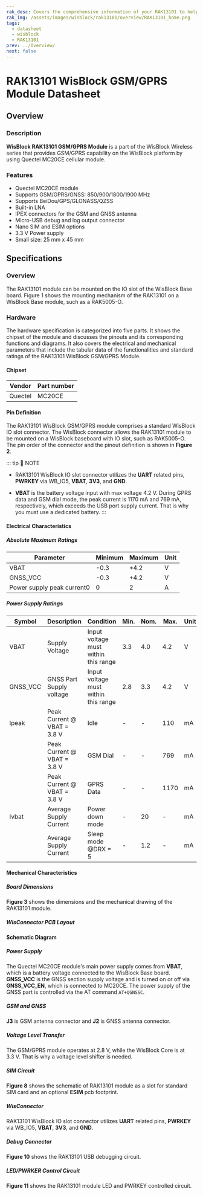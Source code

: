 ```yaml
---
rak_desc: Covers the comprehensive information of your RAK13101 to help you in using it. This information includes technical specifications, characteristics, and requirements, and it also discusses the device components.
rak_img: /assets/images/wisblock/rak13101/overview/RAK13101_home.png
tags:
  - datasheet
  - wisblock
  - RAK13101
prev: ../Overview/
next: false
---
```


# RAK13101 WisBlock GSM/GPRS Module Datasheet

## Overview

### Description

**WisBlock RAK13101 GSM/GPRS Module** is a part of the WisBlock Wireless series that provides GSM/GPRS capability on the WisBlock platform by using Quectel MC20CE cellular module.

### Features

- Quectel MC20CE module
- Supports GSM/GPRS/GNSS: 850/900/1800/1900&nbsp;MHz
- Supports BeiDou/GPS/GLONASS/QZSS
- Built-in LNA
- IPEX connectors for the GSM and GNSS antenna
- Micro-USB debug and log output connector
- Nano SIM and ESIM options
- 3.3&nbsp;V Power supply
- Small size: 25&nbsp;mm x 45&nbsp;mm


## Specifications

### Overview

The RAK13101 module can be mounted on the IO slot of the WisBlock Base board. Figure 1 shows the mounting mechanism of the RAK13101 on a WisBlock Base module, such as a RAK5005-O.

<rk-img
  src="/assets/images/wisblock/rak13101/datasheet/mounting-mechanism.png"
  width="60%"
  caption="RAK13101 mounting mechanism on a WisBlock Base module"
/>

### Hardware

The hardware specification is categorized into five parts. It shows the chipset of the module and discusses the pinouts and its corresponding functions and diagrams. It also covers the electrical and mechanical parameters that include the tabular data of the functionalities and standard ratings of the RAK13101 WisBlock GSM/GPRS Module.

#### Chipset

| Vendor  | Part number |
| ------- | ----------- |
| Quectel | MC20CE      |

#### Pin Definition

The RAK13101 WisBlock GSM/GPRS module comprises a standard WisBlock IO slot connector. The WisBlock connector allows the RAK13101 module to be mounted on a WisBlock baseboard with IO slot, such as RAK5005-O. The pin order of the connector and the pinout definition is shown in **Figure 2**. 

<rk-img
  src="/assets/images/wisblock/rak13101/datasheet/pin_definition.svg"
  width="90%"
  caption="RAK13101 Connector Pin Definition"
/>

::: tip 📝 NOTE
- RAK13101 WisBlock IO slot connector utilizes the **UART** related pins, **PWRKEY** via WB_IO5, **VBAT**, **3V3**, and **GND**.

- **VBAT** is the battery voltage input with max voltage 4.2&nbsp;V. During GPRS data and GSM dial mode, the peak current is 1170&nbsp;mA and 769&nbsp;mA, respectively, which exceeds the USB port supply current. That is why you must use a dedicated battery. 
:::

#### Electrical Characteristics

##### Absolute Maximum Ratings

| Parameter                  | Minimum | Maximum | Unit |
| -------------------------- | ------- | ------- | ---- |
| VBAT                       | -0.3    | +4.2    | V    |
| GNSS_VCC                   | -0.3    | +4.2    | V    |
| Power supply peak current0 | 0       | 2       | A    |

##### Power Supply Ratings

| Symbol   | Description                      | Condition                            | Min. | Nom. | Max. | Unit |
| -------- | -------------------------------- | ------------------------------------ | ---- | ---- | ---- | ---- |
| VBAT     | Supply Voltage                   | Input voltage must within this range | 3.3  | 4.0  | 4.2  | V    |
| GNSS_VCC | GNSS Part Supply voltage         | Input voltage must within this range | 2.8  | 3.3  | 4.2  | V    |
| Ipeak    | Peak Current @ VBAT = 3.8&nbsp;V | Idle                                 | -    | -    | 110  | mA   |
|          | Peak Current @ VBAT = 3.8&nbsp;V | GSM Dial                             | -    | -    | 769  | mA   |
|          | Peak Current @ VBAT = 3.8&nbsp;V | GPRS Data                            | -    | -    | 1170 | mA   |
| Ivbat    | Average Supply Current           | Power down mode                      | -    | 20   | -    | mA   |
|          | Average Supply Current           | Sleep mode @DRX = 5                  | -    | 1.2  | -    | mA   |

#### Mechanical Characteristics

##### Board Dimensions

**Figure 3** shows the dimensions and the mechanical drawing of the RAK13101 module.

<rk-img
  src="/assets/images/wisblock/rak13101/datasheet/mechanical_drawing.png"
  width="50%"
  caption="RAK13101 Mechanical Drawing"
/>

##### WisConnector PCB Layout

<rk-img
  src="/assets/images/wisblock/rak13101/datasheet/MxxS1003K6M.png"
  width="100%"
  caption="WisConnector PCB Footprint and Recommendations"
/>

#### Schematic Diagram

##### Power Supply

The Quectel MC20CE module's main power supply comes from **VBAT**, which is a battery voltage connected to the WisBlock Base board. **GNSS_VCC** is the GNSS section supply voltage and is turned on or off via **GNSS_VCC_EN**, which is connected to MC20CE. The power supply of the GNSS part is controlled via the AT command `AT+QGNSSC`. 

<rk-img
  src="/assets/images/wisblock/rak13101/datasheet/power_supply.png"
  width="90%"
  caption="RAK13101 Power Supply"
/>

##### GSM and GNSS 

**J3** is GSM antenna connector and **J2** is GNSS antenna connector.

<rk-img
  src="/assets/images/wisblock/rak13101/datasheet/gsm_gprs_antenna.png"
  width="80%"
  caption="RAK13101 GSM and GNSS Antenna Circuit"
/>

##### Voltage Level Transfer

The GSM/GPRS module operates at 2.8&nbsp;V, while the WisBlock Core is at 3.3&nbsp;V. That is why a voltage level shifter is needed.

<rk-img
  src="/assets/images/wisblock/rak13101/datasheet/voltage_shifter.png"
  width="60%"
  caption="RAK13101 Voltage Level Shifter Circuit"
/>

##### SIM Circuit

**Figure 8** shows the schematic of RAK13101 module as a slot for standard SIM card and an optional **ESIM** pcb footprint.

<rk-img
  src="/assets/images/wisblock/rak13101/datasheet/sim_circuit.png"
  width="90%"
  caption="RAK13101 GSM/GPRS Module SIM Circuit"
/>

##### WisConnector

RAK13101 WisBlock IO slot connector utilizes **UART** related pins, **PWRKEY** via WB_IO5, **VBAT**, **3V3**, and **GND**.

<rk-img
  src="/assets/images/wisblock/rak13101/datasheet/io_connector.png"
  width="30%"
  caption="RAK13101 IO Slot Connector"
/>

##### Debug Connector

**Figure 10** shows the RAK13101 USB debugging circuit.

<rk-img
  src="/assets/images/wisblock/rak13101/datasheet/usb_debug.png"
  width="50%"
  caption="RAK13101 USB Debugging"
/>

##### LED/PWRKER Control Circuit

**Figure 11** shows the RAK13101 module LED and PWRKEY controlled circuit.

<rk-img
  src="/assets/images/wisblock/rak13101/datasheet/led_pwrkey.png"
  width="60%"
  caption="RAK13101 Module LED PWRKEY Control Circuit"
/>

